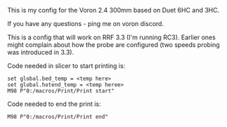 This is my config for the Voron 2.4 300mm based on Duet 6HC and 3HC. 

If you have any questions - ping me on voron discord. 

This is a config that will work on RRF 3.3 (I'm running RC3). Earlier ones might complain about how the probe are configured (two speeds probing was introduced in 3.3).

Code needed in slicer to start printing is: 

```
set global.bed_temp = <temp here> 
set global.hotend_temp = <temp heree>
M98 P"0:/macros/Print/Print start"
```

Code needed to end the print is:
  
```
M98 P"0:/macros/Print/Print end" 
```

